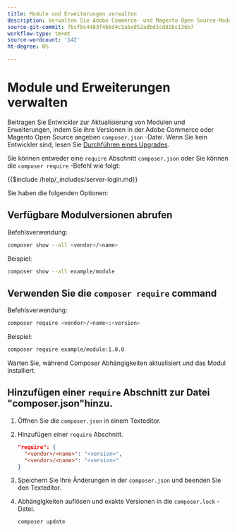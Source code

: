 ```yaml
---
title: Module und Erweiterungen verwalten
description: Verwalten Sie Adobe Commerce- und Magento Open Source-Module und -Erweiterungen über die Befehlszeilenschnittstelle und den Composer-Paketmanager.
source-git-commit: 7bcfbc4483f4b6d4c1a5e852adbd1cd81bc136b7
workflow-type: tm+mt
source-wordcount: '142'
ht-degree: 0%

---
```



# Module und Erweiterungen verwalten

Beitragen Sie Entwickler zur Aktualisierung von Modulen und Erweiterungen, indem Sie ihre Versionen in der Adobe Commerce oder Magento Open Source angeben `composer.json` -Datei. Wenn Sie kein Entwickler sind, lesen Sie [Durchführen eines Upgrades](../implementation/perform-upgrade.md).

Sie können entweder eine `require` Abschnitt `composer.json` oder Sie können die `composer require` -Befehl wie folgt:

{{$include /help/_includes/server-login.md}}

Sie haben die folgenden Optionen:

## Verfügbare Modulversionen abrufen

Befehlsverwendung:

```bash
composer show --all <vendor>/<name>
```

Beispiel:

```bash
composer show --all example/module
```

## Verwenden Sie die `composer require` command

Befehlsverwendung:

```bash
composer require <vendor>/<name>:<version>
```

Beispiel:

```bash
composer require example/module:1.0.0
```

Warten Sie, während Composer Abhängigkeiten aktualisiert und das Modul installiert.

## Hinzufügen einer `require` Abschnitt zur Datei &quot;composer.json&quot;hinzu.

1. Öffnen Sie die `composer.json` in einem Texteditor.

1. Hinzufügen einer `require` Abschnitt.

   ```json
   "require": {
     "<vendor>/<name>": "<version>",
     "<vendor>/<name>": "<version>"
   }
   ```

1. Speichern Sie Ihre Änderungen in der `composer.json` und beenden Sie den Texteditor.

1. Abhängigkeiten auflösen und exakte Versionen in die `composer.lock` -Datei.

   ```bash
   composer update
   ```
